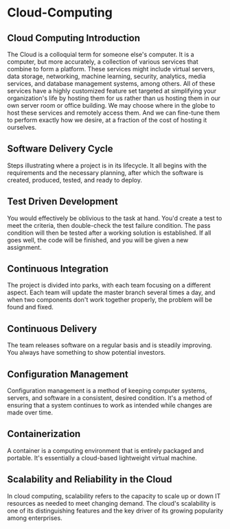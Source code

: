# Cloud-Computing

## Cloud Computing Introduction

The Cloud is a colloquial term for someone else's computer. It is a computer, but more accurately, a collection of various services that combine to form a platform. These services might include virtual servers, data storage, networking, machine learning, security, analytics, media services, and database management systems, among others. All of these services have a highly customized feature set targeted at simplifying your organization's life by hosting them for us rather than us hosting them in our own server room or office building. We may choose where in the globe to host these services and remotely access them. And we can fine-tune them to perform exactly how we desire, at a fraction of the cost of hosting it ourselves.

## Software Delivery Cycle

Steps illustrating where a project is in its lifecycle. It all begins with the requirements and the necessary planning, after which the software is created, produced, tested, and ready to deploy.


## Test Driven Development

You would effectively be oblivious to the task at hand. You'd create a test to meet the criteria, then double-check the test failure condition. The pass condition will then be tested after a working solution is established. If all goes well, the code will be finished, and you will be given a new assignment.


## Continuous Integration

The project is divided into parks, with each team focusing on a different aspect. Each team will update the master branch several times a day, and when two components don't work together properly, the problem will be found and fixed.


## Continuous Delivery

The team releases software on a regular basis and is steadily improving. You always have something to show potential investors.


## Configuration Management

Configuration management is a method of keeping computer systems, servers, and software in a consistent, desired condition. It's a method of ensuring that a system continues to work as intended while changes are made over time.


## Containerization

A container is a computing environment that is entirely packaged and portable. It's essentially a cloud-based lightweight virtual machine.


## Scalability and Reliability in the Cloud

In cloud computing, scalability refers to the capacity to scale up or down IT resources as needed to meet changing demand. The cloud's scalability is one of its distinguishing features and the key driver of its growing popularity among enterprises.

